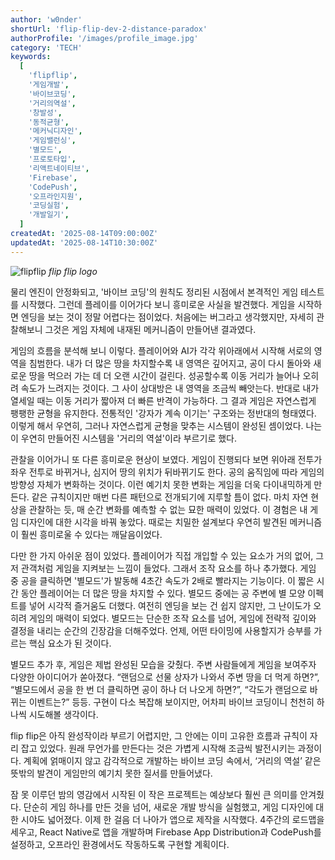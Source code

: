 ```yaml
---
author: 'w0nder'
shortUrl: 'flip-flip-dev-2-distance-paradox'
authorProfile: '/images/profile_image.jpg'
category: 'TECH'
keywords:
  [
    'flipflip',
    '게임개발',
    '바이브코딩',
    '거리의역설',
    '창발성',
    '동적균형',
    '메커닉디자인',
    '게임밸런싱',
    '별모드',
    '프로토타입',
    '리액트네이티브',
    'Firebase',
    'CodePush',
    '오프라인지원',
    '코딩실험',
    '개발일기',
  ]
createdAt: '2025-08-14T09:00:00Z'
updatedAt: '2025-08-14T10:30:00Z'
---
```


![flipflip](/posts/35/assets/flipflip-og.png)
_flip flip logo_

<link-preview url="https://w0nder.land/s/flip-flip-dev-1-vibe-coding" title="flipflip 1부" target="_blank" image="https://w0nder.land/api/og/t-001?url=https%3A%2F%2Fw0nder.land%2Fposts%2F35-fl!p%2520fl!p%2520%25EA%25B0%259C%25EB%25B0%259C%25EA%25B8%25B0%25201%25EB%25B6%2580%253A%2520%25EB%25B0%2594%25EC%259D%25B4%25EB%25B8%258C%2520%25EC%25BD%2594%25EB%2594%25A9">
</link-preview>

물리 엔진이 안정화되고, '바이브 코딩'의 원칙도 정리된 시점에서 본격적인 게임 테스트를 시작했다. 그런데 플레이를 이어가다 보니 흥미로운 사실을 발견했다. 게임을 시작하면 엔딩을 보는 것이 정말 어렵다는 점이었다. 처음에는 버그라고 생각했지만, 자세히 관찰해보니 그것은 게임 자체에 내재된 메커니즘이 만들어낸 결과였다.

게임의 흐름을 분석해 보니 이렇다. 플레이어와 AI가 각각 위아래에서 시작해 서로의 영역을 침범한다. 내가 더 많은 땅을 차지할수록 내 영역은 깊어지고, 공이 다시 돌아와 새로운 땅을 먹으러 가는 데 더 오랜 시간이 걸린다. 성공할수록 이동 거리가 늘어나 오히려 속도가 느려지는 것이다. 그 사이 상대방은 내 영역을 조금씩 빼앗는다. 반대로 내가 열세일 때는 이동 거리가 짧아져 더 빠른 반격이 가능하다. 그 결과 게임은 자연스럽게 팽팽한 균형을 유지한다. 전통적인 '강자가 계속 이기는' 구조와는 정반대의 형태였다. 이렇게 해서 우연히, 그러나 자연스럽게 균형을 맞추는 시스템이 완성된 셈이었다. 나는 이 우연히 만들어진 시스템을 '거리의 역설'이라 부르기로 했다.

관찰을 이어가니 또 다른 흥미로운 현상이 보였다. 게임이 진행되다 보면 위아래 전투가 좌우 전투로 바뀌거나, 심지어 땅의 위치가 뒤바뀌기도 한다. 공의 움직임에 따라 게임의 방향성 자체가 변화하는 것이다. 이런 예기치 못한 변화는 게임을 더욱 다이내믹하게 만든다. 같은 규칙이지만 매번 다른 패턴으로 전개되기에 지루할 틈이 없다. 마치 자연 현상을 관찰하는 듯, 매 순간 변화를 예측할 수 없는 묘한 매력이 있었다. 이 경험은 내 게임 디자인에 대한 시각을 바꿔 놓았다. 때로는 치밀한 설계보다 우연히 발견된 메커니즘이 훨씬 흥미로울 수 있다는 깨달음이었다.

다만 한 가지 아쉬운 점이 있었다. 플레이어가 직접 개입할 수 있는 요소가 거의 없어, 그저 관객처럼 게임을 지켜보는 느낌이 들었다. 그래서 조작 요소를 하나 추가했다. 게임 중 공을 클릭하면 '별모드'가 발동해 4초간 속도가 2배로 빨라지는 기능이다. 이 짧은 시간 동안 플레이어는 더 많은 땅을 차지할 수 있다. 별모드 중에는 공 주변에 별 모양 이펙트를 넣어 시각적 즐거움도 더했다. 여전히 엔딩을 보는 건 쉽지 않지만, 그 난이도가 오히려 게임의 매력이 되었다. 별모드는 단순한 조작 요소를 넘어, 게임에 전략적 깊이와 결정을 내리는 순간의 긴장감을 더해주었다. 언제, 어떤 타이밍에 사용할지가 승부를 가르는 핵심 요소가 된 것이다.

별모드 추가 후, 게임은 제법 완성된 모습을 갖췄다. 주변 사람들에게 게임을 보여주자 다양한 아이디어가 쏟아졌다. “랜덤으로 선물 상자가 나와서 주변 땅을 더 먹게 하면?”, “별모드에서 공을 한 번 더 클릭하면 공이 하나 더 나오게 하면?”, “각도가 랜덤으로 바뀌는 이벤트는?” 등등. 구현이 다소 복잡해 보이지만, 어차피 바이브 코딩이니 천천히 하나씩 시도해볼 생각이다.

flip flip은 아직 완성작이라 부르기 어렵지만, 그 안에는 이미 고유한 흐름과 규칙이 자리 잡고 있었다. 원래 무언가를 만든다는 것은 가볍게 시작해 조금씩 발전시키는 과정이다. 계획에 얽매이지 않고 감각적으로 개발하는 바이브 코딩 속에서, ‘거리의 역설’ 같은 뜻밖의 발견이 게임만의 예기치 못한 질서를 만들어냈다.

잠 못 이루던 밤의 영감에서 시작된 이 작은 프로젝트는 예상보다 훨씬 큰 의미를 안겨줬다. 단순히 게임 하나를 만든 것을 넘어, 새로운 개발 방식을 실험했고, 게임 디자인에 대한 시야도 넓어졌다. 이제 한 걸음 더 나아가 앱으로 제작을 시작했다. 4주간의 로드맵을 세우고, React Native로 앱을 개발하며 Firebase App Distribution과 CodePush를 설정하고, 오프라인 환경에서도 작동하도록 구현할 계획이다.

<link-preview url="https://flipflip.cc/" title="flipflip" target="_blank" image="/posts/35/assets/flipflip-og.png">
</link-preview>
